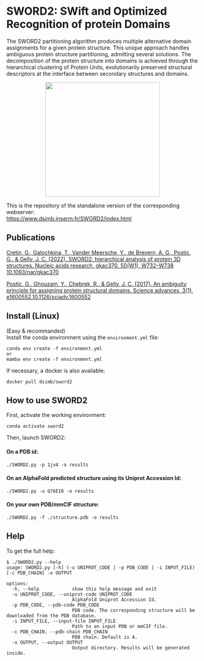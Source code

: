 # SWORD2: SWift and Optimized Recognition of protein Domains

The SWORD2 partitioning algorithm produces multiple alternative domain assignments for a given protein structure. This unique approach handles ambiguous protein structure partitioning, admitting several solutions. The decomposition of the protein structure into domains is achieved through the hierarchical clustering of Protein Units, evolutionarily preserved structural descriptors at the interface between secondary structures and domains.

<p align="center">
<picture>
  <source media="(prefers-color-scheme: dark)" srcset="https://user-images.githubusercontent.com/25644865/181113256-4c2e9740-014f-4d57-91d0-f5beaf7d51d3.png" width="300">
  <img alt="" src="https://user-images.githubusercontent.com/25644865/181106191-e97f1ace-fb93-41d1-a4f0-6a84b7fcc2a1.png" width="300">
</picture>
</p>

This is the repository of the standalone version of the corresponding webserver:  
https://www.dsimb.inserm.fr/SWORD2/index.html



## Publications

[Cretin, G., Galochkina, T., Vander Meersche, Y., de Brevern, A. G., Postic, G., & Gelly, J. C. (2022).
SWORD2: hierarchical analysis of protein 3D structures. Nucleic acids research, gkac370.
50(W1), W732–W738 10.1093/nar/gkac370](https://doi.org/10.1093/nar/gkac370)

[Postic, G., Ghouzam, Y., Chebrek, R., & Gelly, J. C. (2017).
An ambiguity principle for assigning protein structural domains.
Science advances, 3(1), e1600552.10.1126/sciadv.1600552](https://doi.org/10.1126/sciadv.1600552)



## Install (Linux)

(Easy & recommanded)  
Install the conda environment using the `environment.yml` file:
```
conda env create -f environment.yml
or
mamba env create -f environment.yml
```

If necessary, a docker is also available:
```
docker pull dsimb/sword2
```


## How to use SWORD2

First, activate the working environment:
```
conda activate sword2
```

Then, launch SWORD2:

#### On a PDB id:
```
./SWORD2.py -p 1jx4 -o results
```

#### On an AlphaFold predicted structure using its Uniprot Accession Id:
```
./SWORD2.py -u Q76EI6 -o results
```

#### On your own PDB/mmCIF structure:
```
./SWORD2.py -f ./structure.pdb -o results
```

## Help

To get the full help:
```
$ ./SWORD2.py --help
usage: SWORD2.py [-h] (-u UNIPROT_CODE | -p PDB_CODE | -i INPUT_FILE) [-c PDB_CHAIN] -o OUTPUT

options:
  -h, --help            show this help message and exit
  -u UNIPROT_CODE, --uniprot-code UNIPROT_CODE
                        AlphaFold Uniprot Accession Id.
  -p PDB_CODE, --pdb-code PDB_CODE
                        PDB code. The corresponding structure will be downloaded from the PDB database.
  -i INPUT_FILE, --input-file INPUT_FILE
                        Path to an input PDB or mmCIF file.
  -c PDB_CHAIN, --pdb-chain PDB_CHAIN
                        PDB chain. Default is A.
  -o OUTPUT, --output OUTPUT
                        Output directory. Results will be generated inside.
```





